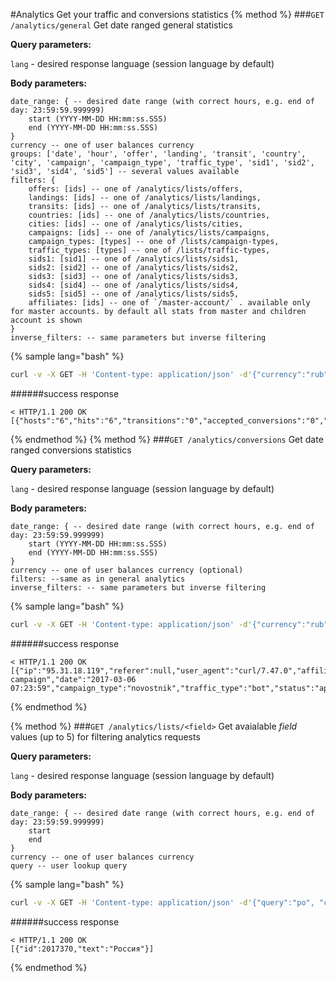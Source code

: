 #Analytics
Get your traffic and conversions statistics
{% method %}
###`GET /analytics/general`
Get date ranged general statistics

**Query parameters:**

`lang` - desired response language (session language by default)

**Body parameters:**

```
date_range: { -- desired date range (with correct hours, e.g. end of day: 23:59:59.999999)
    start (YYYY-MM-DD HH:mm:ss.SSS)
    end (YYYY-MM-DD HH:mm:ss.SSS)
}
currency -- one of user balances currency
groups: ['date', 'hour', 'offer', 'landing', 'transit', 'country', 'city', 'campaign', 'campaign_type', 'traffic_type', 'sid1', 'sid2', 'sid3', 'sid4', 'sid5'] -- several values available
filters: {
    offers: [ids] -- one of /analytics/lists/offers,
    landings: [ids] -- one of /analytics/lists/landings, 
    transits: [ids] -- one of /analytics/lists/transits, 
    countries: [ids] -- one of /analytics/lists/countries,
    cities: [ids] -- one of /analytics/lists/cities, 
    campaigns: [ids] -- one of /analytics/lists/campaigns, 
    campaign_types: [types] -- one of /lists/campaign-types,
    traffic_types: [types] -- one of /lists/traffic-types, 
    sids1: [sid1] -- one of /analytics/lists/sids1, 
    sids2: [sid2] -- one of /analytics/lists/sids2, 
    sids3: [sid3] -- one of /analytics/lists/sids3, 
    sids4: [sid4] -- one of /analytics/lists/sids4, 
    sids5: [sid5] -- one of /analytics/lists/sids5,
    affiliates: [ids] -- one of `/master-account/` . available only for master accounts. by default all stats from master and children account is shown
}
inverse_filters: -- same parameters but inverse filtering
```

{% sample lang="bash" %}
```bash
curl -v -X GET -H 'Content-type: application/json' -d'{"currency":"rub", "date_range": {"start": "2017-01-01", "end": "2017-02-23 23:59:59.99999"},"groups": ["offer"], "filters": {"landings": [5]}}' -b 'connect.sid=s%3AvJyC27a4pDMt58b2m_7BNyW4FD9Y0UUG.gbDlAoNjiOA8jmBHC68FCWzoLtYA0Cw9xVRuzErQXAA' http://dashboard.everad.com/v2/analytics/general?lang=ru
```
######success response
```
< HTTP/1.1 200 OK
[{"hosts":"6","hits":"6","transitions":"0","accepted_conversions":"0","pending_conversions":"2","declined_conversions":"0","total_conversions":"2","invalid_conversions":"0","accepted_income":"0","pending_income":"200.00","declined_income":"0","offer":"beer"}]
```
{% endmethod %}
{% method %}
###`GET /analytics/conversions`
Get date ranged conversions statistics

**Query parameters:**

`lang` - desired response language (session language by default)

**Body parameters:**

```
date_range: { -- desired date range (with correct hours, e.g. end of day: 23:59:59.999999)
    start (YYYY-MM-DD HH:mm:ss.SSS)
    end (YYYY-MM-DD HH:mm:ss.SSS)
}
currency -- one of user balances currency (optional)
filters: --same as in general analytics
inverse_filters: -- same parameters but inverse filtering

```

{% sample lang="bash" %}
```bash
curl -v -X GET -H 'Content-type: application/json' -d'{"currency":"rub", "date_range": {"start": "2017-01-01", "end": "2017-02-23 23:59:59.99999"}}' -b 'connect.sid=s%3AvJyC27a4pDMt58b2m_7BNyW4FD9Y0UUG.gbDlAoNjiOA8jmBHC68FCWzoLtYA0Cw9xVRuzErQXAA' http://dashboard.everad.com/v2/analytics/conversions?lang=ru
```
######success response
```
< HTTP/1.1 200 OK
[{"ip":"95.31.18.119","referer":null,"user_agent":"curl/7.47.0","affiliate":"child1@example.com","campaign":"beer campaign","date":"2017-03-06 07:23:59","campaign_type":"novostnik","traffic_type":"bot","status":"approved","currency":"rub","payout":"100.00","id":5,"bonus":"900.00","sid1":null,"sid2":null,"sid3":null,"sid4":null,"sid5":null,"offer":"beer","landing":"landing1","transit":null,"country":"Россия","city":"Москва"}]
```
{% endmethod %}

{% method %}
###`GET /analytics/lists/<field>`
Get avaialable *field* values (up to 5) for filtering analytics requests

**Query parameters:**

`lang` - desired response language (session language by default)

**Body parameters:**

```
date_range: { -- desired date range (with correct hours, e.g. end of day: 23:59:59.999999)
    start
    end
}
currency -- one of user balances currency
query -- user lookup query
```

{% sample lang="bash" %}
```bash
curl -v -X GET -H 'Content-type: application/json' -d'{"query":"ро", "currency":"rub","date_range": {"start": "2017-01-01", "end": "2017-02-24 23:59:59.99999"}}' -b 'connect.sid=s%3AGgkhSULlAbbYwHhCXkOH3CN35FKgQtSo.cPt18fvgg94A2G4Vo%2FmE%2Ff3d%2F%2BF8d8ifqBjjAWkUn9o' http://localhost:4001/v2/analytics/lists/countries
```
######success response
```
< HTTP/1.1 200 OK
[{"id":2017370,"text":"Россия"}]
```
{% endmethod %}